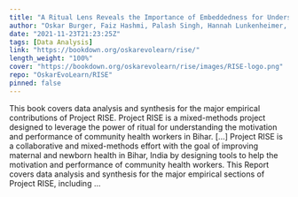 ```yaml
---
title: "A Ritual Lens Reveals the Importance of Embeddedness for Understanding Community Health Workers"
author: "Oskar Burger, Faiz Hashmi, Palash Singh, Hannah Lunkenheimer, Maciej J. Danko, Micah Goldwater, Tracy Johnson, Cristine Legare"
date: "2021-11-23T21:23:25Z"
tags: [Data Analysis]
link: "https://bookdown.org/oskarevolearn/rise/"
length_weight: "100%"
cover: "https://bookdown.org/oskarevolearn/rise/images/RISE-logo.png"
repo: "OskarEvoLearn/RISE"
pinned: false
---
```


This book covers data analysis and synthesis for the major empirical contributions of Project RISE. Project RISE is a mixed-methods project designed to leverage the power of ritual for understanding the motivation and performance of community health workers in Bihar. [...] Project RISE is a collaborative and mixed-methods effort with the goal of improving maternal and newborn health in Bihar, India by designing tools to help the motivation and performance of community health workers. This Report covers data analysis and synthesis for the major empirical sections of Project RISE, including ...
